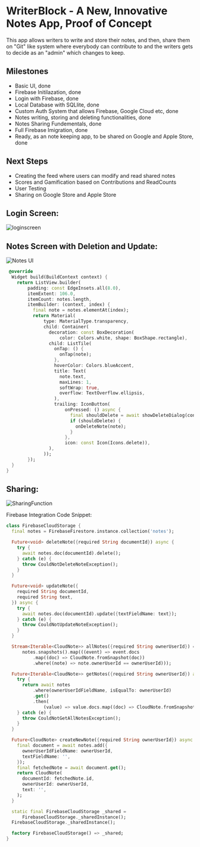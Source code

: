 # WriterBlock - A New, Innovative Notes App, Proof of Concept

This app allows writers to write and store their notes, and then, share them on "Git" like system where everybody can contribute to and the writers gets to decide as an "admin" which changes to keep.

## Milestones

- Basic UI, done
- Firebase Initilazation, done
- Login with Firebase, done
- Local Database with SQLlite, done
- Custom Auth System that allows Firebase, Google Cloud etc, done
- Notes writing, storing and deleting functionalities, done
- Notes Sharing Fundementals, done
- Full Firebase Imigration, done
- Ready, as an note keeping app, to be shared on Google and Apple Store, done

## Next Steps

- Creating the feed where users can modify and read shared notes
- Scores and Gamification based on Contributions and ReadCounts
- User Testing
- Sharing on Google Store and Apple Store 

## Login Screen: 

![loginscreen](https://user-images.githubusercontent.com/93154247/193502352-0566515c-fa65-4464-b022-3ab2c59608d5.PNG)


## Notes Screen with Deletion and Update:

![Notes UI](https://user-images.githubusercontent.com/93154247/193502437-7c345454-731f-41fa-9d0d-a6ed7c7589d2.PNG)
```dart
 @override
  Widget build(BuildContext context) {
    return ListView.builder(
        padding: const EdgeInsets.all(8.0),
        itemExtent: 106.0,
        itemCount: notes.length,
        itemBuilder: (context, index) {
          final note = notes.elementAt(index);
          return Material(
              type: MaterialType.transparency,
              child: Container(
                decoration: const BoxDecoration(
                    color: Colors.white, shape: BoxShape.rectangle),
                child: ListTile(
                  onTap: () {
                    onTap(note);
                  },
                  hoverColor: Colors.blueAccent,
                  title: Text(
                    note.text,
                    maxLines: 1,
                    softWrap: true,
                    overflow: TextOverflow.ellipsis,
                  ),
                  trailing: IconButton(
                      onPressed: () async {
                        final shouldDelete = await showDeleteDialog(context);
                        if (shouldDelete) {
                          onDeleteNote(note);
                        }
                      },
                      icon: const Icon(Icons.delete)),
                ),
              ));
        });
  }
}
```


## Sharing:

![SharingFunction](https://user-images.githubusercontent.com/93154247/193502571-ee2cf552-6753-45f0-9df8-52c181dd9877.PNG)

Firebase Integration Code Snippet:

```dart
class FirebaseCloudStorage {
  final notes = FirebaseFirestore.instance.collection('notes');

  Future<void> deleteNote({required String documentId}) async {
    try {
      await notes.doc(documentId).delete();
    } catch (e) {
      throw CouldNotDeleteNoteException();
    }
  }

  Future<void> updateNote({
    required String documentId,
    required String text,
  }) async {
    try {
      await notes.doc(documentId).update({textFieldName: text});
    } catch (e) {
      throw CouldNotUpdateNoteException();
    }
  }

  Stream<Iterable<CloudNote>> allNotes({required String ownerUserId}) =>
      notes.snapshots().map(((event) => event.docs
          .map((doc) => CloudNote.fromSnapshot(doc))
          .where((note) => note.ownerUserId == ownerUserId)));

  Future<Iterable<CloudNote>> getNotes({required String ownerUserId}) async {
    try {
      return await notes
          .where(ownerUserIdFieldName, isEqualTo: ownerUserId)
          .get()
          .then(
              (value) => value.docs.map((doc) => CloudNote.fromSnapshot(doc)));
    } catch (e) {
      throw CouldNotGetAllNotesException();
    }
  }

  Future<CloudNote> createNewNote({required String ownerUserId}) async {
    final document = await notes.add({
      ownerUserIdFieldName: ownerUserId,
      textFieldName: '',
    });
    final fetchedNote = await document.get();
    return CloudNote(
      documentId: fetchedNote.id,
      ownerUserId: ownerUserId,
      text: '',
    );
  }

  static final FirebaseCloudStorage _shared =
      FirebaseCloudStorage._sharedInstance();
  FirebaseCloudStorage._sharedInstance();

  factory FirebaseCloudStorage() => _shared;
}
```


